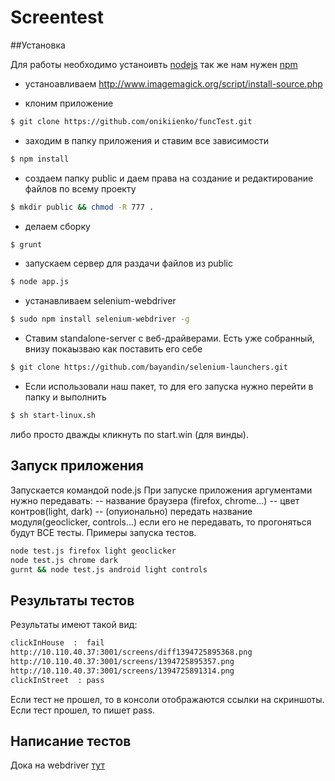 Screentest
=====

##Установка

Для работы необходимо устаноивть [nodejs](http://nodejs.org/) так же нам нужен [npm](https://www.npmjs.org/)

- устаноавливаем http://www.imagemagick.org/script/install-source.php

- клоним приложение

```bash
$ git clone https://github.com/onikiienko/funcTest.git
```

- заходим в папку приложения и ставим все зависимости

```bash
$ npm install
```

- создаем папку public и даем права на создание и редактирование файлов по всему проекту

```bash
$ mkdir public && chmod -R 777 .
```

- делаем сборку

```bash
$ grunt
```

- запускаем сервер для раздачи файлов из public

```bash
$ node app.js
```

- устанавливаем selenium-webdriver

```bash
$ sudo npm install selenium-webdriver -g
```

- Ставим standalone-server с веб-драйверами. Есть уже собранный, внизу покаызваю как поставить его себе

```bash
$ git clone https://github.com/bayandin/selenium-launchers.git
```

- Если использовали наш пакет, то для его запуска нужно перейти в папку и выполнить 

```bash
$ sh start-linux.sh
```
либо просто дважды кликнуть по start.win (для винды).


## Запуск приложения
Запускается командой node.js
При запуске приложения аргументами нужно передавать:
-- название браузера (firefox, chrome...)
-- цвет контров(light, dark)
-- (опуионально) передать название модуля(geoclicker, controls...) если его не передавать, то прогоняться будут ВСЕ тесты.
Примеры запуска тестов.
```bash
node test.js firefox light geoclicker
node test.js chrome dark
gurnt && node test.js android light controls
```

## Результаты тестов
Результаты имеют такой вид:
```bash
clickInHouse  :  fail
http://10.110.40.37:3001/screens/diff1394725895368.png
http://10.110.40.37:3001/screens/1394725895357.png
http://10.110.40.37:3001/screens/1394725891314.png
clickInStreet  : pass
```
Если тест не прошел, то в консоли отображаются ссылки на скриншоты.
Если тест прошел, то пишет pass.
## Написание тестов
Дока на webdriver [тут](http://selenium.googlecode.com/git/docs/api/javascript/class_webdriver_WebElement.html)

